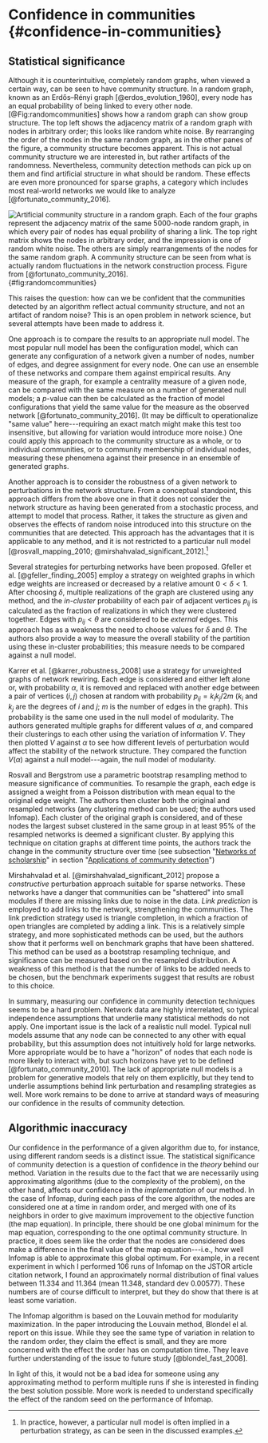# Confidence in communities {#confidence-in-communities}

[](#confidence-in-communities)

## Statistical significance

Although it is counterintuitive, completely random graphs, when viewed a certain way, can be seen to have community structure. In a random graph, known as an Erdős–Rényi graph [@erdos_evolution_1960], every node has an equal probability of being linked to every other node. [@Fig:randomcommunities] shows how a random graph can show group structure. The top left shows the adjacency matrix of a random graph with nodes in arbitrary order; this looks like random white noise. By rearranging the order of the nodes in the same random graph, as in the other panes of the figure, a community structure becomes apparent. This is not actual community structure we are interested in, but rather artifacts of the randomness. Nevertheless, community detection methods can pick up on them and find artificial structure in what should be random. These effects are even more pronounced for sparse graphs, a category which includes most real-world networks we would like to analyze [@fortunato_community_2016].

![Artificial community structure in a random graph. Each of the four graphs represent the adjacency matrix of the same 5000-node random graph, in which every pair of nodes has equal probility of sharing a link. The top right matrix shows the nodes in arbitrary order, and the impression is one of random white noise. The others are simply rearrangements of the nodes for the same random graph. A community structure can be seen from what is actually random fluctuations in the network construction process. Figure from [@fortunato_community_2016].](img/fortunato2016_fig29_randomcommunities.jpg){#fig:randomcommunities}

This raises the question: how can we be confident that the communities detected by an algorithm reflect actual community structure, and not an artifact of random noise? This is an open problem in network science, but several attempts have been made to address it.

One approach is to compare the results to an appropriate null model. The most popular null model has been the configuration model, which can generate any configuration of a network given a number of nodes, number of edges, and degree assignment for every node. One can use an ensemble of these networks and compare them against empirical results. Any measure of the graph, for example a centrality measure of a given node, can be compared with the same measure on a number of generated null models; a $p$-value can then be calculated as the fraction of model configurations that yield the same value for the measure as the observed network [@fortunato_community_2016]. (It may be difficult to operationalize "same value" here---requiring an exact match might make this test too insensitive, but allowing for variation would introduce more noise.) One could apply this approach to the community structure as a whole, or to individual communities, or to community membership of individual nodes, measuring these phenomena against their presence in an ensemble of generated graphs.

Another approach is to consider the robustness of a given network to perturbations in the network structure. From a conceptual standpoint, this approach differs from the above one in that it does not consider the network structure as having been generated from a stochastic process, and attempt to model that process. Rather, it takes the structure as given and observes the effects of random noise introduced into this structure on the communities that are detected. This approach has the advantages that it is applicable to any method, and it is not restricted to a particular null model [@rosvall_mapping_2010; @mirshahvalad_significant_2012].[^impliednull]

[^impliednull]: In practice, however, a particular null model is often implied in a perturbation strategy, as can be seen in the discussed examples.

Several strategies for perturbing networks have been proposed. Gfeller et al. [@gfeller_finding_2005] employ a strategy on weighted graphs in which edge weights are increased or decreased by a relative amount $0 < \delta < 1$. After choosing $\delta$, multiple realizations of the graph are clustered using any method, and the *in-cluster* probability of each pair of adjacent vertices $p_{ij}$ is calculated as the fraction of realizations in which they were clustered together. Edges with $p_{ij} < \theta$ are considered to be *external* edges. This approach has as a weakness the need to choose values for $\delta$ and $\theta$. The authors also provide a way to measure the overall stability of the partition using these in-cluster probabilities; this measure needs to be compared against a null model.

Karrer et al. [@karrer_robustness_2008] use a strategy for unweighted graphs of network rewiring. Each edge is considered and either left alone or, with probability $\alpha$, it is removed and replaced with another edge between a pair of vertices $(i, j)$ chosen at random with probability $p_{ij} = k_i k_j / 2m$ ($k_i$ and $k_j$ are the degrees of $i$ and $j$; $m$ is the number of edges in the graph). This probability is the same one used in the null model of modularity. The authors generated multiple graphs for different values of $\alpha$, and compared their clusterings to each other using the variation of information $V$. They then plotted $V$ against $\alpha$ to see how different levels of perturbation would affect the stability of the network structure. They compared the function $V(\alpha)$ against a null model---again, the null model of modularity.

Rosvall and Bergstrom use a parametric bootstrap resampling method to measure significance of communities. To resample the graph, each edge is assigned a weight from a Poisson distribution with mean equal to the original edge weight. The authors then cluster both the original and resampled networks (any clustering method can be used; the authors used Infomap). Each cluster of the original graph is considered, and of these nodes the largest subset clustered in the same group in at least 95% of the resampled networks is deemed a significant cluster. By applying this technique on citation graphs at different time points, the authors track the change in the community structure over time (see subsection "[Networks of scholarship](#networks-of-scholarship)" in section "[Applications of community detection](#applications)")

Mirshahvalad et al. [@mirshahvalad_significant_2012] propose a *constructive* perturbation approach suitable for sparse networks. These networks have a danger that communities can be "shattered" into small modules if there are missing links due to noise in the data. *Link prediction* is employed to add links to the network, strengthening the communities. The link prediction strategy used is triangle completion, in which a fraction of open triangles are completed by adding a link. This is a relatively simple strategy, and more sophisticated methods can be used, but the authors show that it performs well on benchmark graphs that have been shattered. This method can be used as a bootstrap resampling technique, and significance can be measured based on the resampled distribution. A weakness of this method is that the number of links to be added needs to be chosen, but the benchmark experiments suggest that results are robust to this choice.

In summary, measuring our confidence in community detection techniques seems to be a hard problem. Network data are highly interrelated, so typical independence assumptions that underlie many statistical methods do not apply. One important issue is the lack of a realistic null model. Typical null models assume that any node can be connected to any other with equal probability, but this assumption does not intuitively hold for large networks. More appropriate would be to have a "horizon" of nodes that each node is more likely to interact with, but such horizons have yet to be defined [@fortunato_community_2010]. The lack of appropriate null models is a problem for generative models that rely on them explicitly, but they tend to underlie assumptions behind link perturbation and resampling strategies as well. More work remains to be done to arrive at standard ways of measuring our confidence in the results of community detection.

## Algorithmic inaccuracy

Our confidence in the performance of a given algorithm due to, for instance, using different random seeds is a distinct issue. The statistical significance of community detection is a question of confidence in the *theory* behind our method. Variation in the results due to the fact that we are necessarily using approximating algorithms (due to the complexity of the problem), on the other hand, affects our confidence in the *implementation* of our method. In the case of Infomap, during each pass of the core algorithm, the nodes are considered one at a time in random order, and merged with one of its neighbors in order to give maximum improvement to the objective function (the map equation). In principle, there should be one global minimum for the map equation, corresponding to the one optimal community structure. In practice, it does seem like the order that the nodes are considered does make a difference in the final value of the map equation---i.e., how well Infomap is able to approximate this global optimum. For example, in a recent experiment in which I performed 106 runs of Infomap on the JSTOR article citation network, I found an approximately normal distribution of final values between 11.334 and 11.364 (mean 11.348, standard dev 0.00577). These numbers are of course difficult to interpret, but they do show that there is at least some variation.

The Infomap algorithm is based on the Louvain method for modularity maximization. In the paper introducing the Louvain method, Blondel el al. report on this issue. While they see the same type of variation in relation to the random order, they claim the effect is small, and they are more concerned with the effect the order has on computation time. They leave further understanding of the issue to future study [@blondel_fast_2008].

In light of this, it would not be a bad idea for someone using any approximating method to perform multiple runs if she is interested in finding the best solution possible. More work is needed to understand specifically the effect of the random seed on the performance of Infomap.


